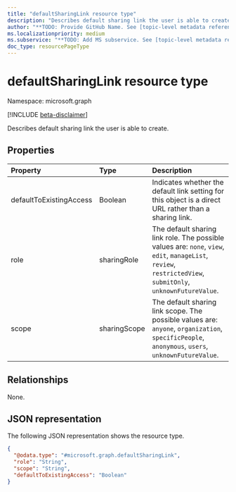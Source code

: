 ```yaml
---
title: "defaultSharingLink resource type"
description: "Describes default sharing link the user is able to create."
author: "**TODO: Provide GitHub Name. See [topic-level metadata reference](https://aka.ms/msgo?pagePath=Document-APIs/Guidelines/Metadata)**"
ms.localizationpriority: medium
ms.subservice: "**TODO: Add MS subservice. See [topic-level metadata reference](https://aka.ms/msgo?pagePath=Document-APIs/Guidelines/Metadata)**"
doc_type: resourcePageType
---
```


# defaultSharingLink resource type

Namespace: microsoft.graph

[!INCLUDE [beta-disclaimer](../../includes/beta-disclaimer.md)]

Describes default sharing link the user is able to create.

## Properties
|Property|Type|Description|
|:---|:---|:---|
|defaultToExistingAccess|Boolean|Indicates whether the default link setting for this object is a direct URL rather than a sharing link.|
|role|sharingRole|The default sharing link role. The possible values are: `none`, `view`, `edit`, `manageList`, `review`, `restrictedView`, `submitOnly`, `unknownFutureValue`.|
|scope|sharingScope|The default sharing link scope. The possible values are: `anyone`, `organization`, `specificPeople`, `anonymous`, `users`, `unknownFutureValue`.|

## Relationships
None.

## JSON representation
The following JSON representation shows the resource type.
<!-- {
  "blockType": "resource",
  "@odata.type": "microsoft.graph.defaultSharingLink"
}
-->
``` json
{
  "@odata.type": "#microsoft.graph.defaultSharingLink",
  "role": "String",
  "scope": "String",
  "defaultToExistingAccess": "Boolean"
}
```

